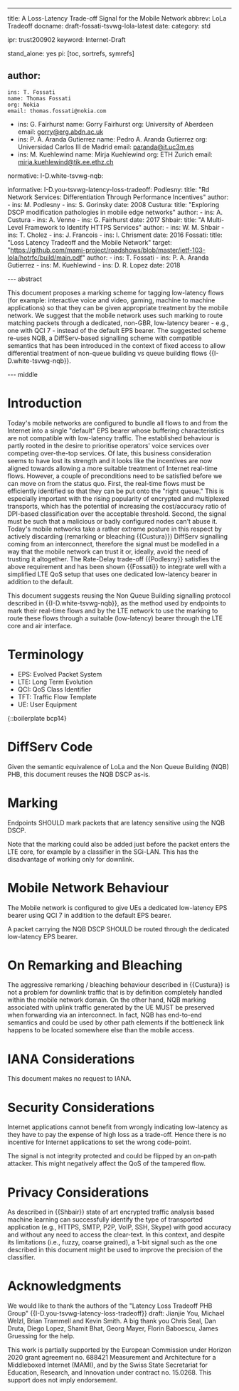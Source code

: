 ---
title: A Loss-Latency Trade-off Signal for the Mobile Network
abbrev: LoLa Tradeoff
docname: draft-fossati-tsvwg-lola-latest
date:
category: std

ipr: trust200902
keyword: Internet-Draft

stand_alone: yes
pi: [toc, sortrefs, symrefs]

author:
  -
    ins: T. Fossati
    name: Thomas Fossati
    org: Nokia
    email: thomas.fossati@nokia.com
  -
    ins: G. Fairhurst
    name: Gorry Fairhurst
    org: University of Aberdeen
    email: gorry@erg.abdn.ac.uk
  -
    ins: P. A. Aranda Gutierrez
    name: Pedro A. Aranda Gutierrez
    org: Universidad Carlos III de Madrid
    email: paranda@it.uc3m.es
  -
    ins: M. Kuehlewind
    name: Mirja Kuehlewind
    org: ETH Zurich
    email: mirja.kuehlewind@tik.ee.ethz.ch

normative:
    I-D.white-tsvwg-nqb:

informative:
    I-D.you-tsvwg-latency-loss-tradeoff:
    Podlesny:
      title: "Rd Network Services: Differentiation Through Performance Incentives"
      author:
        -
          ins: M. Podlesny
        -
          ins: S. Gorinsky
      date: 2008
    Custura:
      title: "Exploring DSCP modification pathologies in mobile edge networks"
      author:
        -
          ins: A. Custura
        -
          ins: A. Venne
        -
          ins: G. Fairhurst
      date: 2017
    Shbair:
      title: "A Multi-Level Framework to Identify HTTPS Services"
      author:
        -
          ins: W. M. Shbair
        -
          ins: T. Cholez
        -
          ins: J. Francois
        -
          ins: I. Chrisment
      date: 2016
    Fossati:
      title: "Loss Latency Tradeoff and the Mobile Network"
      target: "https://github.com/mami-project/roadshows/blob/master/ietf-103-lola/hotrfc/build/main.pdf"
      author:
        -
          ins: T. Fossati
        -
          ins: P. A. Aranda Gutierrez
        -
          ins: M. Kuehlewind
        -
          ins: D. R. Lopez
      date: 2018

--- abstract

This document proposes a marking scheme for tagging low-latency flows (for
example: interactive voice and video, gaming, machine to machine applications)
so that they can be given appropriate treatment by the mobile network.  We
suggest that the mobile network uses such marking to route matching packets
through a dedicated, non-GBR, low-latency bearer - e.g., one with QCI 7 -
instead of the default EPS bearer.  The suggested scheme re-uses NQB, a
DiffServ-based signalling scheme with compatible semantics that has been
introduced in the context of fixed access to allow differential treatment of
non-queue building vs queue building flows {{I-D.white-tsvwg-nqb}}.

--- middle

# Introduction

Today's mobile networks are configured to bundle all flows to and from the
Internet into a single "default" EPS bearer whose buffering characteristics
are not compatible with low-latency traffic.  The established behaviour is
partly rooted in the desire to prioritise operators' voice services over
competing over-the-top services.  Of late, this business consideration seems
to have lost its strength and it looks like the incentives are now aligned
towards allowing a more suitable treatment of Internet real-time flows.
However, a couple of preconditions need to be satisfied before we can move on
from the status quo.  First, the real-time flows must be efficiently
identified so that they can be put onto the "right queue."  This is especially
important with the rising popularity of encrypted and multiplexed transports,
which has the potential of increasing the cost/accuracy ratio of DPI-based
classification over the acceptable threshold. Second, the signal must be such
that a malicious or badly configured nodes can't abuse it.  Today's mobile
networks take a rather extreme posture in this respect by actively discarding
(remarking or bleaching {{Custura}}) DiffServ signalling coming from an
interconnect, therefore the signal must be modelled in a way that the mobile
network can trust it or, ideally, avoid the need of trusting it altogether.
The Rate-Delay trade-off {{Podlesny}} satisfies the above requirement and has
been shown {{Fossati}} to integrate well with a simplified LTE QoS setup that
uses one dedicated low-latency bearer in addition to the default.

This document suggests reusing the Non Queue Building signalling protocol
described in {{I-D.white-tsvwg-nqb}}, as the method used by endpoints to mark
their real-time flows and by the LTE network to use the marking to route these
flows through a suitable (low-latency) bearer through the LTE core and air
interface.

# Terminology

- EPS: Evolved Packet System
- LTE: Long Term Evolution
- QCI: QoS Class Identifier
- TFT: Traffic Flow Template
- UE: User Equipment

{::boilerplate bcp14}

# DiffServ Code

Given the semantic equivalence of LoLa and the Non Queue Building (NQB) PHB,
this document reuses the NQB DSCP as-is.

# Marking

Endpoints SHOULD mark packets that are latency sensitive using the NQB DSCP.

Note that the marking could also be added just before the packet enters the
LTE core, for example by a classifier in the SGi-LAN.  This has the
disadvantage of working only for downlink.

# Mobile Network Behaviour

The Mobile network is configured to give UEs a dedicated low-latency EPS
bearer using QCI 7 in addition to the default EPS bearer.

A packet carrying the NQB DSCP SHOULD be routed through the dedicated
low-latency EPS bearer.

# On Remarking and Bleaching

The aggressive remarking / bleaching behaviour described in {{Custura}} is not
a problem for downlink traffic that is by definition completely handled within
the mobile network domain.  On the other hand, NQB marking associated with
uplink traffic generated by the UE MUST be preserved when forwarding via an
interconnect.  In fact, NQB has end-to-end semantics and could be used by
other path elements if the bottleneck link happens to be located somewhere
else than the mobile access.

# IANA Considerations

This document makes no request to IANA.

# Security Considerations

Internet applications cannot benefit from wrongly indicating low-latency as
they have to pay the expense of high loss as a trade-off.  Hence there is no
incentive for Internet applications to set the wrong code-point.

The signal is not integrity protected and could be flipped by an on-path
attacker.  This might negatively affect the QoS of the tampered flow.

# Privacy Considerations

As described in {{Shbair}} state of art encrypted traffic analysis based
machine learning can successfully identify the type of transported application
(e.g., HTTPS, SMTP, P2P, VoIP, SSH, Skype) with good accuracy and without any
need to access the clear-text.  In this context, and despite its limitations
(i.e., fuzzy, coarse grained), a 1-bit signal such as the one described in
this document might be used to improve the precision of the classifier.

# Acknowledgments

We would like to thank the authors of the "Latency Loss Tradeoff PHB Group"
{{I-D.you-tsvwg-latency-loss-tradeoff}} draft: Jianjie You, Michael Welzl,
Brian Trammell and Kevin Smith.  A big thank you Chris Seal, Dan Druta, Diego
Lopez, Shamit Bhat, Georg Mayer, Florin Baboescu, James Gruessing for the
help.

This work is partially supported by the European Commission under Horizon 2020
grant agreement no. 688421 Measurement and Architecture for a Middleboxed
Internet (MAMI), and by the Swiss State Secretariat for Education, Research,
and Innovation under contract no. 15.0268.  This support does not imply
endorsement.

